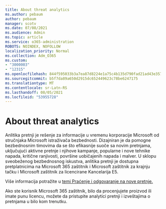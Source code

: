 ```yaml
---
title: About threat analytics
ms.author: pebaum
author: pebaum
manager: scotv
ms.date: 07/08/2021
ms.audience: Admin
ms.topic: article
ms.service: o365-administration
ROBOTS: NOINDEX, NOFOLLOW
localization_priority: Normal
ms.collection: Adm_O365
ms.custom:
- "3000003"
- "12315"
ms.openlocfilehash: 844f595033b3a7ea87d8224e1a75c4b135d790fad21ad43e35784b951f312cc5
ms.sourcegitcommit: b5f7da89a650d2915dc652449623c78be6247175
ms.translationtype: MT
ms.contentlocale: sr-Latn-RS
ms.lasthandoff: 08/05/2021
ms.locfileid: "53955728"
---
```

# <a name="about-threat-analytics"></a>About threat analytics

Anlitika pretnji je rešenje za informacije u vremenu korporacije Microsoft od stručnjaka Microsoft istraživača bezbednosti. Dizajniran je da pomogne bezbednosnim timovima da se što efikasnije suoče sa novim pretnjama, uključujući aktivne pretnje i njihove kampanje, popularne i nove tehnike napada, kritične ranjivosti, površine uobičajenih napada i malver. U sklopu sveobeženog bezbednosnog iskustva, anlitika pretnji je dostupna pretplatnicima na Microsoft 365 zaštitnik i Microsoft zaštitnik za krajnju tačku i Microsoft zaštitnik za licencirane Kancelarija E5. 

Više informacija potražite u [temi Praćenje i odgovaranje na nove pretnje.](/microsoft-365/security/defender/threat-analytics)

Ako ste korisnik Microsoft 365 zaštitnik, bilo da procenjujete proizvod ili imate punu licencu, možete da pristupite analytici pretnji i izveštajima o pretnjama u bilo kom trenutku. 
